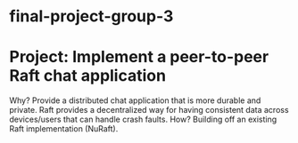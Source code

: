 # final-project-group-3

# Project: Implement a peer-to-peer Raft chat application
Why?
 Provide a distributed chat application that is more durable and private. Raft provides a decentralized way for having consistent data across devices/users that can handle crash faults.
How? 
Building off an existing Raft implementation (NuRaft).
